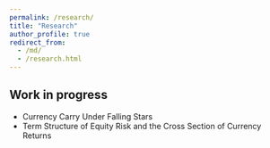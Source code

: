```yaml
---
permalink: /research/
title: "Research"
author_profile: true
redirect_from: 
  - /md/
  - /research.html
---
```

## Work in progress

* Currency Carry Under Falling Stars
* Term Structure of Equity Risk and the Cross Section of Currency Returns

